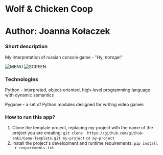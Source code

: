 # Wolf & Chicken Coop
# Author: Joanna Kołaczek

### Short description

My interpretation of russian console game - "Ну, погоди!"

![MENU](https://user-images.githubusercontent.com/77397198/121373924-c333b300-c93f-11eb-97ad-5383485ebbc3.png)
![SCREEN](https://user-images.githubusercontent.com/77397198/121373991-cf1f7500-c93f-11eb-9f39-f99451e522d4.png)


### Technologies
Python - interpreted, object-oriented, high-level programming language with dynamic semantics

Pygame - a set of Python modules designed for writing video games


### How to run this app?
1. Clone the template project, replacing my-project with the name of the project you are creating: 
`git clone  https://github.com/github-anki/Game-Template.git my-project`
`cd my-project `
2. Install the project's development and runtime requirements:
`pip install -r requirements.txt`
